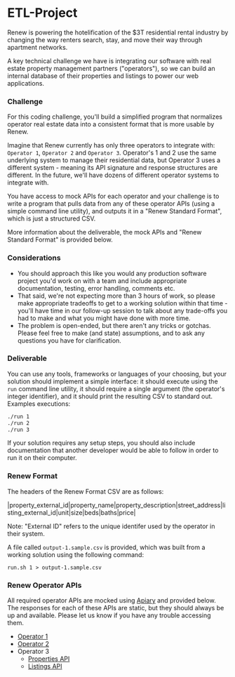 # ETL-Project

Renew is powering the hotelification of the $3T residential rental industry by changing the way renters search, stay, and move their way through apartment networks.

A key technical challenge we have is integrating our software with real estate property management partners ("operators"), so we can build an internal database of their properties and listings to power our web applications. 

### Challenge

For this coding challenge, you'll build a simplified program that normalizes operator real estate data into a consistent format that is more usable by Renew. 

Imagine that Renew currently has only three operators to integrate with: `Operator 1`, `Operator 2` and `Operator 3`. Operator's 1 and 2 use the same underlying system to manage their residential data, but Operator 3 uses a different system - meaning its API signature and response structures are different. In the future, we'll have dozens of different operator systems to integrate with.

You have access to mock APIs for each operator and your challenge is to write a program that pulls data from any of these operator APIs (using a simple command line utility), and outputs it in a "Renew Standard Format", which is just a structured CSV. 

More information about the deliverable, the mock APIs and "Renew Standard Format" is provided below.

### Considerations

* You should approach this like you would any production software project you'd work on with a team and include appropriate documentation, testing, error handling, comments etc.
* That said, we're not expecting more than 3 hours of work, so please make appropriate tradeoffs to get to a working solution within that time - you'll have time in our follow-up session to talk about any trade-offs you had to make and what you might have done with more time.
* The problem is open-ended, but there aren't any tricks or gotchas. Please feel free to make (and state) assumptions, and to ask any questions you have for clarification.

### Deliverable

You can use any tools, frameworks or languages of your choosing, but your solution should implement a simple interface: it should execute using the `run` command line utility, it should require a single argument (the operator's integer identifier), and it should print the resulting CSV to standard out. Examples executions:

```bash
./run 1
./run 2 
./run 3
```

If your solution requires any setup steps, you should also include documentation that another developer would be able to follow in order to run it on their computer.

### Renew Format

The headers of the Renew Format CSV are as follows:

|property_external_id|property_name|property_description|street_address|listing_external_id|unit|size|beds|baths|price|

Note: "External ID" refers to the unique identifer used by the operator in their system.

A file called `output-1.sample.csv` is provided, which was built from a working solution using the following command:

```
run.sh 1 > output-1.sample.csv
```

### Renew Operator APIs

All required operator APIs are mocked using [Apiary](https://apiary.io/) and provided below. The responses for each of these APIs are static, but they should always be up and available.  Please let us know if you have any trouble accessing them.

* [Operator 1](https://private-5357ee-operator1.apiary-mock.com/listings)
* [Operator 2](https://private-b2fd6d-operator22.apiary-mock.com/listings)
* Operator 3
    * [Properties API](https://private-0bf0b9-operator31.apiary-mock.com/properties)
    * [Listings API](https://private-0bf0b9-operator31.apiary-mock.com/rental_listings)
